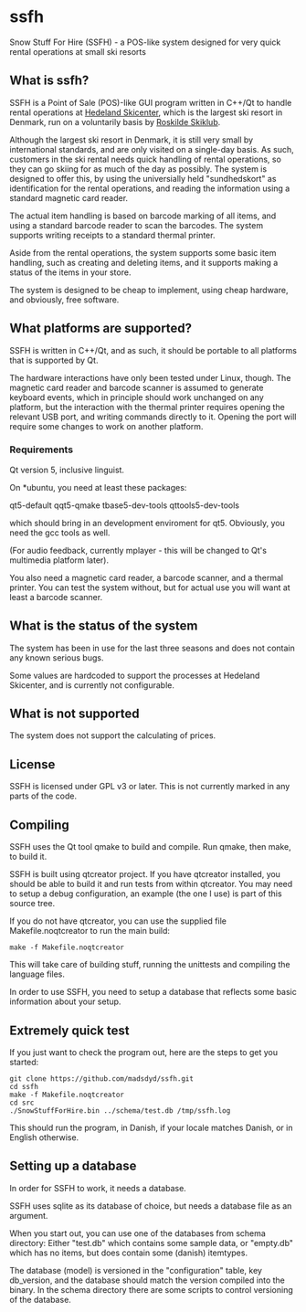 ssfh
====

Snow Stuff For Hire (SSFH) - a POS-like system designed for very quick
rental operations at small ski resorts

## What is ssfh?

SSFH is a Point of Sale (POS)-like GUI program written in C++/Qt to
handle rental operations at
[Hedeland Skicenter](http://www.hedelandskicenter.dk/), which is the
largest ski resort in Denmark, run on a voluntarily basis by
[Roskilde Skiklub](http://www.roskildeskiklub.dk).

Although the largest ski resort in Denmark, it is still very small by
international standards, and are only visited on a single-day
basis. As such, customers in the ski rental needs quick handling of
rental operations, so they can go skiing for as much of the day as
possibly. The system is designed to offer this, by using the
universially held "sundhedskort" as identification for the rental
operations, and reading the information using a standard magnetic card
reader.

The actual item handling is based on barcode marking of all items, and
using a standard barcode reader to scan the barcodes. The system
supports writing receipts to a standard thermal printer.

Aside from the rental operations, the system supports some basic item
handling, such as creating and deleting items, and it supports making
a status of the items in your store.

The system is designed to be cheap to implement, using cheap hardware,
and obviously, free software.

## What platforms are supported?

SSFH is written in C++/Qt, and as such, it should be portable to all
platforms that is supported by Qt. 

The hardware interactions have only been tested under Linux,
though. The magnetic card reader and barcode scanner is assumed to
generate keyboard events, which in principle should work unchanged on
any platform, but the interaction with the thermal printer requires
opening the relevant USB port, and writing commands directly to
it. Opening the port will require some changes to work on another
platform.

### Requirements

Qt version 5, inclusive linguist.

On *ubuntu, you need at least these packages:

qt5-default qqt5-qmake tbase5-dev-tools qttools5-dev-tools

which should bring in an development enviroment for qt5. Obviously, you need the gcc tools as well.

(For audio feedback, currently mplayer - this will be changed to Qt's
multimedia platform later).

You also need a magnetic card reader, a barcode scanner, and a thermal
printer. You can test the system without, but for actual use you will
want at least a barcode scanner.

## What is the status of the system

The system has been in use for the last three seasons and does not
contain any known serious bugs.

Some values are hardcoded to support the processes at Hedeland
Skicenter, and is currently not configurable.

## What is not supported

The system does not support the calculating of prices.

## License

SSFH is licensed under GPL v3 or later. This is not currently marked in any parts of the code.

## Compiling

SSFH uses the Qt tool qmake to build and compile. Run qmake, then
make, to build it.

SSFH is built using qtcreator project. If you have qtcreator installed, you should be able to build it and run tests from within qtcreator. You may need to setup a debug configuration, an example (the one I use) is part of this source tree.

If you do not have qtcreator, you can use the supplied file Makefile.noqtcreator to run the main build:

```shell
make -f Makefile.noqtcreator
```

This will take care of building stuff, running the unittests and compiling the language files.

In order to use SSFH, you need to setup a database that reflects some basic information about your setup.

## Extremely quick test

If you just want to check the program out, here are the steps to get you started:

```shell
git clone https://github.com/madsdyd/ssfh.git
cd ssfh
make -f Makefile.noqtcreator 
cd src
./SnowStuffForHire.bin ../schema/test.db /tmp/ssfh.log
```

This should run the program, in Danish, if your locale matches Danish, or in English otherwise.

## Setting up a database

In order for SSFH to work, it needs a database.

SSFH uses sqlite as its database of choice, but needs a database file as an argument.

When you start out, you can use one of the databases from schema directory: Either "test.db" which contains some sample data, or "empty.db" which has no items, but does contain some (danish) itemtypes.

The database (model) is versioned in the "configuration" table, key db_version, and the database should match the version compiled into the binary. In the schema directory there are some scripts to control versioning of the database.
